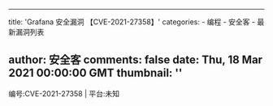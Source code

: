 
---
title: 'Grafana 安全漏洞
【CVE-2021-27358】'
categories: 
    - 编程
    - 安全客
    - 最新漏洞列表

author: 安全客
comments: false
date: Thu, 18 Mar 2021 00:00:00 GMT
thumbnail: ''
---

<div>   
编号:CVE-2021-27358 | 平台:未知  
</div>
            